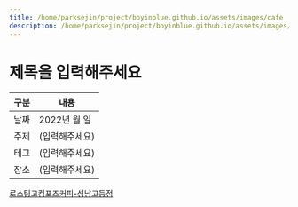 ```yaml
---
title: /home/parksejin/project/boyinblue.github.io/assets/images/cafe
description: /home/parksejin/project/boyinblue.github.io/assets/images/cafe
---
```



제목을 입력해주세요
===


|구분|내용|
|---|---|
|날짜|2022년 월 일|
|주제|(입력해주세요)|
|테그|(입력해주세요)|
|장소|(입력해주세요)|


[로스팅고](/home/parksejin/project/boyinblue.github.io/assets/images/cafe/로스팅고)[컴포즈커피-성남고등점](/home/parksejin/project/boyinblue.github.io/assets/images/cafe/컴포즈커피-성남고등점)